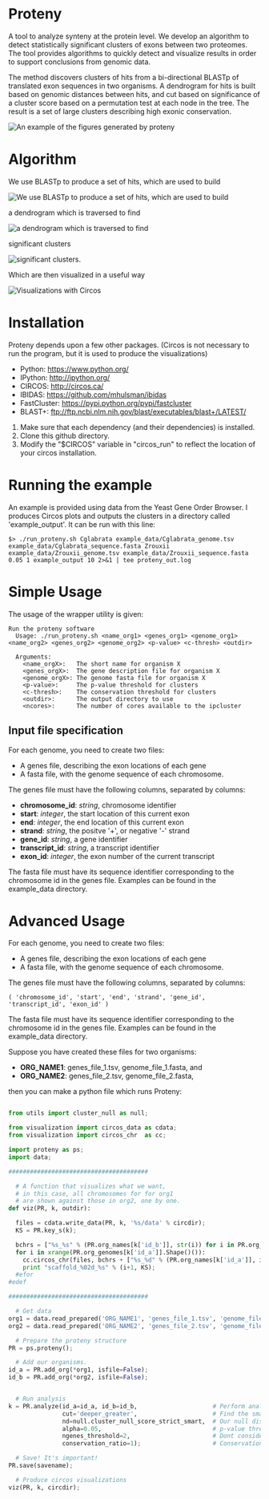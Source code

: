 Proteny
=======

A tool to analyze synteny at the protein level.
We develop an algorithm to detect statistically significant clusters of exons between two proteomes.
The tool provides algorithms to quickly detect and visualize results in order to support conclusions from genomic data.

The method discovers clusters of hits from a bi-directional BLASTp of translated exon sequences in two organisms.
A dendrogram for hits is built based on genomic distances between hits, and cut based on significance of a cluster score based on a permutation test at each node in the tree.
The result is a set of large clusters describing high exonic conservation.

![An example of the figures generated by proteny](/readme/example_output.gif)

Algorithm
=========

We use BLASTp to produce a set of hits, which are used to build

![We use BLASTp to produce a set of hits, which are used to build](/readme/clustering_dendrogram_a.gif)

a dendrogram which is traversed to find

![a dendrogram which is traversed to find](/readme/clustering_dendrogram_b.gif)

significant clusters

![significant clusters.](/readme/clustering_dendrogram_c.gif)

Which are then visualized in a useful way

![Visualizations with Circos](/readme/visualization.gif)


Installation
=============

Proteny depends upon a few other packages.
(Circos is not necessary to run the program, but it is used to produce the visualizations)

 * Python: https://www.python.org/
 * IPython: http://ipython.org/
 * CIRCOS: http://circos.ca/
 * IBIDAS: https://github.com/mhulsman/ibidas
 * FastCluster: https://pypi.python.org/pypi/fastcluster
 * BLAST+: ftp://ftp.ncbi.nlm.nih.gov/blast/executables/blast+/LATEST/


1. Make sure that each dependency (and their dependencies) is installed.
2. Clone this github directory.
3. Modify the "$CIRCOS" variable in "circos_run" to reflect the location of your circos installation.

Running the example
=====================

An example is provided using data from the Yeast Gene Order Browser.
I produces Circos plots and outputs the clusters in a directory called 'example_output'.
It can be run with this line:

```shell
$> ./run_proteny.sh Cglabrata example_data/Cglabrata_genome.tsv example_data/Cglabrata_sequence.fasta Zrouxii example_data/Zrouxii_genome.tsv example_data/Zrouxii_sequence.fasta 0.05 1 example_output 10 2>&1 | tee proteny_out.log
```

Simple Usage
=============

The usage of the wrapper utility is given:

```shell
Run the proteny software
  Usage: ./run_proteny.sh <name_org1> <genes_org1> <genome_org1> <name_org2> <genes_org2> <genome_org2> <p-value> <c-thresh> <outdir>

  Arguments:
    <name_orgX>:   The short name for organism X
    <genes_orgX>:  The gene description file for organism X
    <genome_orgX>: The genome fasta file for organism X
    <p-value>:     The p-value threshold for clusters
    <c-thresh>:    The conservation threshold for clusters
    <outdir>:      The output directory to use
    <ncores>:      The number of cores available to the ipcluster
```

Input file specification
-------------------------

For each genome, you need to create two files:
 * A genes file, describing the exon locations of each gene
 * A fasta file, with the genome sequence of each chromosome.

The genes file must have the following columns, separated by columns:

 * **chromosome_id**: *string*, chromosome identifier
 * **start**: *integer*, the start location of this current exon
 * **end**: *integer*, the end location of this current exon
 * **strand**: *string*, the positve '+', or negative '-' strand
 * **gene_id**: *string*, a gene identifier
 * **transcript_id**: *string*, a transcript identifier
 * **exon_id**: *integer*, the exon number of the current transcript

The fasta file must have its sequence identifier corresponding to the chromosome id in the genes file.
Examples can be found in the example_data directory.


Advanced Usage
===============

For each genome, you need to create two files:
 * A genes file, describing the exon locations of each gene
 * A fasta file, with the genome sequence of each chromosome.

The genes file must have the following columns, separated by columns:

```( 'chromosome_id', 'start', 'end', 'strand', 'gene_id', 'transcript_id', 'exon_id' )```

The fasta file must have its sequence identifier corresponding to the chromosome id in the genes file.
Examples can be found in the example_data directory.

Suppose you have created these files for two organisms:
 * **ORG_NAME1**: genes_file_1.tsv, genome_file_1.fasta, and
 * **ORG_NAME2**: genes_file_2.tsv, genome_file_2.fasta,

then you can make a python file which runs Proteny:

```python

from utils import cluster_null as null;

from visualization import circos_data as cdata;
from visualization import circos_chr  as cc;

import proteny as ps;
import data;

#######################################

  # A function that visualizes what we want,
  # in this case, all chromosomes for for org1 
  # are shown against those in org2, one by one.
def viz(PR, k, outdir):

  files = cdata.write_data(PR, k, '%s/data' % circdir);
  KS = PR.key_s(k);

  bchrs = ["%s_%s" % (PR.org_names[k['id_b']], str(i)) for i in PR.org_genomes[k['id_b']].Get(0)() ];
  for i in xrange(PR.org_genomes[k['id_a']].Shape()()):
    cc.circos_chr(files, bchrs + ["%s_%d" % (PR.org_names[k['id_a']], i+1)], ["%s_%d=0.4r" % (PR.org_names[k['id_a']], i+1)], circdir, "scaffold_%02d_%s" % (i+1, KS) );
    print "scaffold_%02d_%s" % (i+1, KS);
  #efor
#edef

#######################################

  # Get data
org1 = data.read_prepared('ORG_NAME1', 'genes_file_1.tsv', 'genome_file_1.fasta');
org2 = data.read_prepared('ORG_NAME2', 'genes_file_2.tsv', 'genome_file_2.fasta');

  # Prepare the proteny structure
PR = ps.proteny();

  # Add our organisms.
id_a = PR.add_org(*org1, isfile=False);
id_b = PR.add_org(*org2, isfile=False);


  # Run analysis
k = PR.analyze(id_a=id_a, id_b=id_b,                     # Perform analysis between the two organisms we added
               cut='deeper_greater',                     # Find the smallest p-value given a conservation ratio
               nd=null.cluster_null_score_strict_smart,  # Our null distribution
               alpha=0.05,                               # p-value threshold
               ngenes_threshold=2,                       # Dont consider a cluster if it doesn't contain enough genes (not synteny)
               conservation_ratio=1);                    # Conservation ratio requirement

  # Save! It's important!
PR.save(savename);

  # Produce circos visualizations
viz(PR, k, circdir);

```
